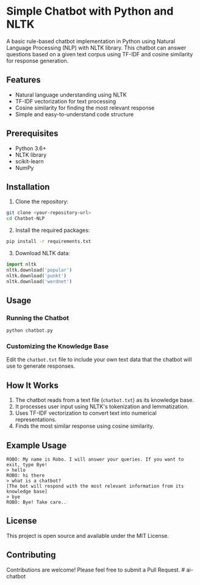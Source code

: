# Simple Chatbot with Python and NLTK

A basic rule-based chatbot implementation in Python using Natural Language Processing (NLP) with NLTK library. This chatbot can answer questions based on a given text corpus using TF-IDF and cosine similarity for response generation.

## Features
- Natural language understanding using NLTK
- TF-IDF vectorization for text processing
- Cosine similarity for finding the most relevant response
- Simple and easy-to-understand code structure

## Prerequisites
- Python 3.6+
- NLTK library
- scikit-learn
- NumPy

## Installation

1. Clone the repository:
```bash
git clone <your-repository-url>
cd Chatbot-NLP
```

2. Install the required packages:
```bash
pip install -r requirements.txt
```

3. Download NLTK data:
```python
import nltk
nltk.download('popular')
nltk.download('punkt')
nltk.download('wordnet')
```

## Usage

### Running the Chatbot
```bash
python chatbot.py
```

### Customizing the Knowledge Base
Edit the `chatbot.txt` file to include your own text data that the chatbot will use to generate responses.

## How It Works
1. The chatbot reads from a text file (`chatbot.txt`) as its knowledge base.
2. It processes user input using NLTK's tokenization and lemmatization.
3. Uses TF-IDF vectorization to convert text into numerical representations.
4. Finds the most similar response using cosine similarity.

## Example Usage
```
ROBO: My name is Robo. I will answer your queries. If you want to exit, type Bye!
> hello
ROBO: hi there
> what is a chatbot?
[The bot will respond with the most relevant information from its knowledge base]
> bye
ROBO: Bye! Take care..
```

## License
This project is open source and available under the MIT License.

## Contributing
Contributions are welcome! Please feel free to submit a Pull Request.
#   a i - c h a t b o t  
 